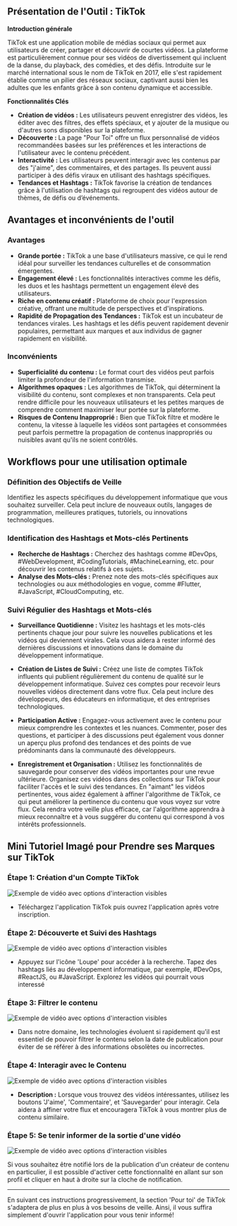 ## Présentation de l'Outil : TikTok

**Introduction générale**

TikTok est une application mobile de médias sociaux qui permet aux utilisateurs de créer, partager et découvrir de courtes vidéos. La plateforme est particulièrement connue pour ses vidéos de divertissement qui incluent de la danse, du playback, des comédies, et des défis. Introduite sur le marché international sous le nom de TikTok en 2017, elle s'est rapidement établie comme un pilier des réseaux sociaux, captivant aussi bien les adultes que les enfants grâce à son contenu dynamique et accessible.

**Fonctionnalités Clés**

- **Création de vidéos :** Les utilisateurs peuvent enregistrer des vidéos, les éditer avec des filtres, des effets spéciaux, et y ajouter de la musique ou d'autres sons disponibles sur la plateforme.
- **Découverte :** La page "Pour Toi" offre un flux personnalisé de vidéos recommandées basées sur les préférences et les interactions de l'utilisateur avec le contenu précédent.
- **Interactivité :** Les utilisateurs peuvent interagir avec les contenus par des "j'aime", des commentaires, et des partages. Ils peuvent aussi participer à des défis viraux en utilisant des hashtags spécifiques.
- **Tendances et Hashtags :** TikTok favorise la création de tendances grâce à l'utilisation de hashtags qui regroupent des vidéos autour de thèmes, de défis ou d’événements.

## Avantages et inconvénients de l'outil

### Avantages

- **Grande portée :** TikTok a une base d'utilisateurs massive, ce qui le rend idéal pour surveiller les tendances culturelles et de consommation émergentes.
- **Engagement élevé :** Les fonctionnalités interactives comme les défis, les duos et les hashtags permettent un engagement élevé des utilisateurs.
- **Riche en contenu créatif :** Plateforme de choix pour l'expression créative, offrant une multitude de perspectives et d'inspirations.
- **Rapidité de Propagation des Tendances :** TikTok est un incubateur de tendances virales. Les hashtags et les défis peuvent rapidement devenir populaires, permettant aux marques et aux individus de gagner rapidement en visibilité.

### Inconvénients

- **Superficialité du contenu :** Le format court des vidéos peut parfois limiter la profondeur de l'information transmise.
- **Algorithmes opaques :**  Les algorithmes de TikTok, qui déterminent la visibilité du contenu, sont complexes et non transparents. Cela peut rendre difficile pour les nouveaux utilisateurs et les petites marques de comprendre comment maximiser leur portée sur la plateforme.
- **Risques de Contenu Inapproprié :** Bien que TikTok filtre et modère le contenu, la vitesse à laquelle les vidéos sont partagées et consommées peut parfois permettre la propagation de contenus inappropriés ou nuisibles avant qu'ils ne soient contrôlés.


## Workflows pour une utilisation optimale

### Définition des Objectifs de Veille
Identifiez les aspects spécifiques du développement informatique que vous souhaitez surveiller. Cela peut inclure de nouveaux outils, langages de programmation, meilleures pratiques, tutoriels, ou innovations technologiques.

### Identification des Hashtags et Mots-clés Pertinents
- **Recherche de Hashtags :** Cherchez des hashtags comme #DevOps, #WebDevelopment, #CodingTutorials, #MachineLearning, etc. pour découvrir les contenus relatifs à ces sujets.
- **Analyse des Mots-clés :** Prenez note des mots-clés spécifiques aux technologies ou aux méthodologies en vogue, comme #Flutter, #JavaScript, #CloudComputing, etc.

### Suivi Régulier des Hashtags et Mots-clés

- **Surveillance Quotidienne :** Visitez les hashtags et les mots-clés pertinents chaque jour pour suivre les nouvelles publications et les vidéos qui deviennent virales. Cela vous aidera à rester informé des dernières discussions et innovations dans le domaine du développement informatique.
  
- **Création de Listes de Suivi :** Créez une liste de comptes TikTok influents qui publient régulièrement du contenu de qualité sur le développement informatique. Suivez ces comptes pour recevoir leurs nouvelles vidéos directement dans votre flux. Cela peut inclure des développeurs, des éducateurs en informatique, et des entreprises technologiques.

- **Participation Active :** Engagez-vous activement avec le contenu pour mieux comprendre les contextes et les nuances. Commenter, poser des questions, et participer à des discussions peut également vous donner un aperçu plus profond des tendances et des points de vue prédominants dans la communauté des développeurs.

- **Enregistrement et Organisation :** Utilisez les fonctionnalités de sauvegarde pour conserver des vidéos importantes pour une revue ultérieure. Organisez ces vidéos dans des collections sur TikTok pour faciliter l'accès et le suivi des tendances. En "aimant" les vidéos pertinentes, vous aidez également à affiner l'algorithme de TikTok, ce qui peut améliorer la pertinence du contenu que vous voyez sur votre flux. Cela rendra votre veille plus efficace, car l'algorithme apprendra à mieux reconnaître et à vous suggérer du contenu qui correspond à vos intérêts professionnels.

## Mini Tutoriel Imagé pour Prendre ses Marques sur TikTok

### Étape 1: Création d'un Compte TikTok
![Exemple de vidéo avec options d'interaction visibles](./images/tiktok/inscription.PNG)

- Téléchargez l'application TikTok puis ouvrez l'application après votre inscription.

### Étape 2: Découverte et Suivi des Hashtags
![Exemple de vidéo avec options d'interaction visibles](./images/tiktok/recherche.PNG)
- Appuyez sur l'icône 'Loupe' pour accéder à la recherche. Tapez des hashtags liés au développement informatique, par exemple, #DevOps, #ReactJS, ou #JavaScript. Explorez les vidéos qui pourrait vous interessé

### Étape 3: Filtrer le contenu
![Exemple de vidéo avec options d'interaction visibles](./images/tiktok/filtre.PNG)
- Dans notre domaine, les technologies évoluent si rapidement qu'il est essentiel de pouvoir filtrer le contenu selon la date de publication pour éviter de se référer à des informations obsolètes ou incorrectes.

### Étape 4: Interagir avec le Contenu
![Exemple de vidéo avec options d'interaction visibles](./images/tiktok/save.PNG)
- **Description :** Lorsque vous trouvez des vidéos intéressantes, utilisez les boutons 'J'aime', 'Commentaire', et 'Sauvegarder' pour interagir. Cela aidera à affiner votre flux et encouragera TikTok à vous montrer plus de contenu similaire.

### Étape 5: Se tenir informer de la sortie d'une vidéo
![Exemple de vidéo avec options d'interaction visibles](./images/tiktok/notiff.PNG)

Si vous souhaitez être notifié lors de la publication d'un créateur de contenu en particulier, il est possible d'activer cette fonctionnalité en allant sur son profil et cliquer en haut à droite sur la cloche de notification.

---

En suivant ces instructions progressivement, la section 'Pour toi' de TikTok s'adaptera de plus en plus à vos besoins de veille. Ainsi, il vous suffira simplement d'ouvrir l'application pour vous tenir informé!
